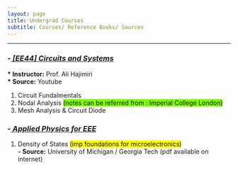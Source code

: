 ```yaml
---
layout: page
title: Undergrad Courses
subtitle: Courses/ Reference Books/ Sources
---
```



-----------

### -<EM><U>  [EE44] Circuits and Systems </U></EM>
<b> * Instructor:</b> Prof. Ali Hajimiri <br> <b> * Source:</b> Youtube 
1. Circuit Fundalmentals
2. Nodal Analysis <span style="background-color: #7FFF00"> (notes can be referred from : Imperial College London) </span>
3. Mesh Analysis & Circuit Diode


### -<EM><U> Applied Physics for EEE </U></EM>
1. Density of States <span style="background-color: #FFFF00"> (imp foundations for microelectronics)</span>
   <br> <b> - Source:</b> University of Michigan / Georgia Tech  (pdf available on internet)



